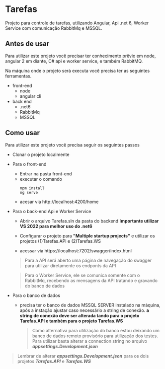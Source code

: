 # Tarefas

Projeto para controle de tarefas, utilizando Angular, Api .net 6, Worker Service com comunicação RabbitMq e MSSQL.

## Antes de usar

Para utilizar este projeto você precisar ter conhecimento prêvio em node, angular 2 em diante, C# api e worker service, e também RabbitMQ.

Na máquina onde o projeto será executa você precisa ter as seguintes ferramentas.
* front-end
    * node
    * angular cli
* back end
    * .net6
    * RabbitMq
    * MSSQL

## Como usar

Para utilizar este projeto você precisa seguir os seguintes passos

* Clonar o projeto localmente
* Para o front-end
    * Entrar na pasta front-end
    * executar o comando
        ```
        npm install
        ng serve
        ```
    * acesar via http://localhost:4200/home 
* Para o back-end Api e Worker Service
    * Abrir o arquivo Tarefas.sln da pasta do backend
    **Importante utilizar VS 2022 para melhor uso do .net6** 

    * Configurar o projeto para **"Multiple startup projects"** e utilizar os projetos (1)Tarefas.API e (2)Tarefas.WS
    * acessar via https://localhost:7202/swagger/index.html
    
    > Para a API será aberto uma página de navegação do swagger para utilizar diretamente os endponts da API
    
    > Para o Worker Service, ele se comunica somente com o RabbitMq, recebendo as mensagens da API tratando e gravando do banco de dados


* Para o banco de dados
    * precisa ter o banco de dados MSSQL SERVER instalado na máquina, após a instação ajustar caso necessário a string de conexão. **a string de conexão deve ser alterada tando para o projeto Tarefas.API e também para o projeto Tarefas.WS**
    
         > Como alternativa para utilização do banco estou deixando um banco de dados remoto provisório para utilização dos testes. Para utilizar basta alterar a connection string no arquivo ***appsettings.Development.json***

> Lembrar de alterar ***appsettings.Development.json*** para os dois projetos ***Tarefas.API*** e ***Tarefas.WS***
    
    

